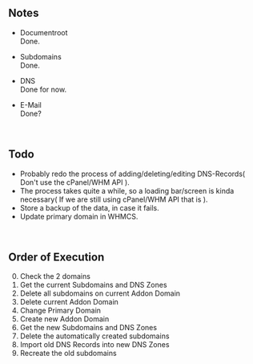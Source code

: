 ## Notes

- Documentroot\
Done.

- Subdomains\
Done.

- DNS\
Done for now.

- E-Mail\
Done?

&nbsp;
&nbsp;

## Todo

- Probably redo the process of adding/deleting/editing DNS-Records( Don't use the cPanel/WHM API ).
- The process takes quite a while, so a loading bar/screen is kinda necessary( If we are still using cPanel/WHM API that is ).
- Store a backup of the data, in case it fails.
- Update primary domain in WHMCS.

&nbsp;
&nbsp;

## Order of Execution

0. Check the 2 domains
1. Get the current Subdomains and DNS Zones
2. Delete all subdomains on current Addon Domain
3. Delete current Addon Domain
4. Change Primary Domain
5. Create new Addon Domain
6. Get the new Subdomains and DNS Zones
7. Delete the automatically created subdomains
8. Import old DNS Records into new DNS Zones
9. Recreate the old subdomains
